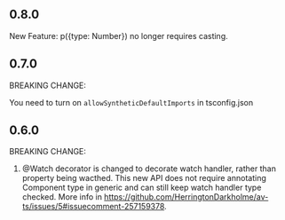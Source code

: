 0.8.0
----
New Feature:
p({type: Number}) no longer requires casting.

0.7.0
---
BREAKING CHANGE:

You need to turn on `allowSyntheticDefaultImports` in tsconfig.json

0.6.0
----

BREAKING CHANGE:
 1. @Watch decorator is changed to decorate watch handler, rather than property being wacthed.
 This new API does not require annotating Component type in generic and can still keep watch handler type checked. More info in https://github.com/HerringtonDarkholme/av-ts/issues/5#issuecomment-257159378.
